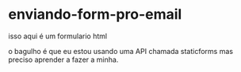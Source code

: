 # enviando-form-pro-email
isso aqui é um formulario html


o bagulho é que eu estou usando uma API chamada staticforms mas preciso aprender a fazer a minha.
